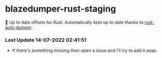 # blazedumper-rust-staging

🚀 Up to date offsets for Rust. Automatically kept up to date thanks to [rust-auto-dumper](https://github.com/Akandesh/rust-auto-dumper).


### Last Update 14-07-2022 02:41:51
- If there's something missing then open a issue and i'll try to add it asap.